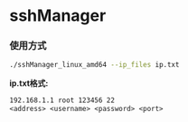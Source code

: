 # sshManager

### 使用方式

```bash
./sshManager_linux_amd64 --ip_files ip.txt
```

**ip.txt格式:** 

```ip.txt
192.168.1.1 root 123456 22
<address> <username> <password> <port>
```

